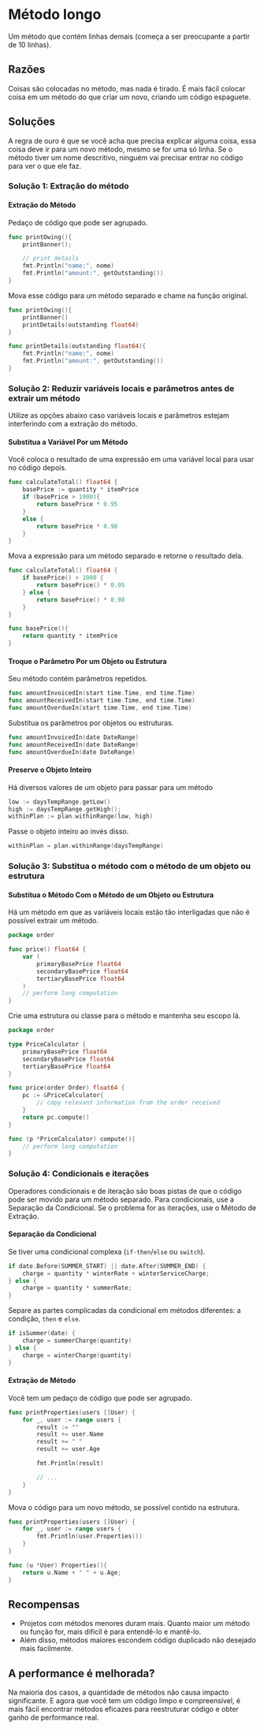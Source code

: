 # Método longo

Um método que contém linhas demais (começa a ser preocupante a partir de 10 linhas).

## Razões

Coisas são colocadas no método, mas nada é tirado. É mais fácil colocar coisa em um método do que criar um novo, criando um código espaguete.

## Soluções

A regra de ouro é que se você acha que precisa explicar alguma coisa, essa coisa deve ir para um novo método, mesmo se for uma só linha. Se o método tiver um nome descritivo, ninguém vai precisar entrar no código para ver o que ele faz.

### Solução 1: Extração do método

#### Extração do Método
Pedaço de código que pode ser agrupado.
```go
func printOwing(){
    printBanner();

    // print details
    fmt.Println("name:", nome)
    fmt.Println("amount:", getOutstanding())
}
```

Mova esse código para um método separado e chame na função original.

```go
func printOwing(){
    printBanner()
    printDetails(outstanding float64)
}

func printDetails(outstanding float64){
    fmt.Println("name:", nome)
    fmt.Println("amount:", getOutstanding())
}
```

### Solução 2: Reduzir variáveis locais e parâmetros antes de extrair um método

Utilize as opções abaixo caso variáveis locais e parâmetros estejam interferindo com a extração do método.

#### Substitua a Variável Por um Método

Você coloca o resultado de uma expressão em uma variável local para usar no código depois.

```go
func calculateTotal() float64 {
    basePrice := quantity * itemPrice
    if (basePrice > 1000){
        return basePrice * 0.95
    }
    else {
        return basePrice * 0.98
    }
}
```

Mova a expressão para um método separado e retorne o resultado dela.

```go
func calculateTotal() float64 {
    if basePrice() > 1000 {
        return basePrice() * 0.95
    } else {
        return basePrice() * 0.98
    }
}

func basePrice(){
    return quantity * itemPrice
}
```

#### Troque o Parâmetro Por um Objeto ou Estrutura

Seu método contém parâmetros repetidos.

```go
func amountInvoicedIn(start time.Time, end time.Time)
func amountReceivedIn(start time.Time, end time.Time)
func amountOverdueIn(start time.Time, end time.Time)
```

Substitua os parâmetros por objetos ou estruturas.

```go
func amountInvoicedIn(date DateRange)
func amountReceivedIn(date DateRange)
func amountOverdueIn(date DateRange)
```

#### Preserve o Objeto Inteiro

Há diversos valores de um objeto para passar para um método

```go
low := daysTempRange.getLow()
high := daysTempRange.getHigh();
withinPlan := plan.withinRange(low, high)
```

Passe o objeto inteiro ao invés disso.

```go
withinPlan = plan.withinRange(daysTempRange)
```

### Solução 3: Substitua o método com o método de um objeto ou estrutura

#### Substitua o Método Com o Método de um Objeto ou Estrutura

Há um método em que as variáveis locais estão tão interligadas que não é possível extrair um método.

```go
package order

func price() float64 {
    var (
        primaryBasePrice float64
        secondaryBasePrice float64
        tertiaryBasePrice float64
    )
    // perform long computation
}
```

Crie uma estrutura ou classe para o método e mantenha seu escopo lá.

```go
package order

type PriceCalculator {
    primaryBasePrice float64
    secondaryBasePrice float64
    tertiaryBasePrice float64
}

func price(order Order) float64 {
    pc := &PriceCalculator{
        // copy relevant information from the order received
    }
    return pc.compute()
}

func (p *PriceCalculator) compute(){
    // perform long computation
}
```

### Solução 4: Condicionais e iterações

Operadores condicionais e de iteração são boas pistas de que o código pode ser movido para um método separado. Para condicionais, use a Separação da Condicional. Se o problema for as iterações, use o Método de Extração.

#### Separação da Condicional

Se tiver uma condicional complexa (`if-then`/`else` ou `switch`).

```go
if date.Before(SUMMER_START) || date.After(SUMMER_END) {
    charge = quantity * winterRate + winterServiceCharge;
} else {
    charge = quantity * summerRate;
}
```

Separe as partes complicadas da condicional em métodos diferentes: a condição, `then` e `else`.

```go
if isSummer(date) {
    charge = summerCharge(quantity)
} else {
    charge = winterCharge(quantity)
}
```

#### Extração de Método

Você tem um pedaço de código que pode ser agrupado.

```go
func printProperties(users []User) {
    for _, user := range users {
        result := ""
        result += user.Name
        result += " "
        result += user.Age

        fmt.Println(result)

        // ...
    }
}
```
Mova o código para um novo método, se possível contido na estrutura.

```go
func printProperties(users []User) {
    for _, user := range users {
        fmt.Println(user.Properties())
    }
}

func (u *User) Properties(){
    return u.Name + " " + u.Age;
}
```

## Recompensas

- Projetos com métodos menores duram mais. Quanto maior um método ou função for, mais difícil é para entendê-lo e mantê-lo.
- Além disso, métodos maiores escondem código duplicado não desejado mais facilmente.

## A performance é melhorada?

Na maioria dos casos, a quantidade de métodos não causa impacto significante. E agora que você tem um código limpo e compreensível, é mais fácil encontrar métodos eficazes para reestruturar código e obter ganho de performance real.